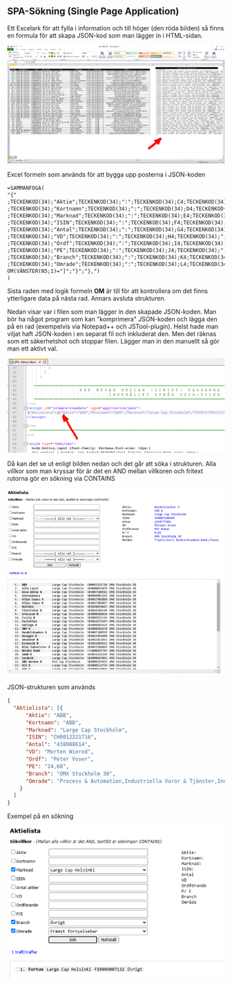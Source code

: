 ## SPA-Sökning (Single Page Application)

Ett Excelark för att fylla i information och till höger (den röda bilden) så finns en formula för att skapa JSON-kod
som man lägger in i HTML-sidan.

![Excel](img/excel_700x379.png)

Excel formeln som används för att bygga upp posterna i JSON-koden
```
=SAMMANFOGA(
"{"
;TECKENKOD(34);"Aktie";TECKENKOD(34);":";TECKENKOD(34);C4;TECKENKOD(34);","
;TECKENKOD(34);"Kortnamn";TECKENKOD(34);":";TECKENKOD(34);D4;TECKENKOD(34);","
;TECKENKOD(34);"Marknad";TECKENKOD(34);":";TECKENKOD(34);E4;TECKENKOD(34);","
;TECKENKOD(34);"ISIN";TECKENKOD(34);":";TECKENKOD(34);F4;TECKENKOD(34);","
;TECKENKOD(34);"Antal";TECKENKOD(34);":";TECKENKOD(34);G4;TECKENKOD(34);","
;TECKENKOD(34);"VD";TECKENKOD(34);":";TECKENKOD(34);H4;TECKENKOD(34);","
;TECKENKOD(34);"Ordf";TECKENKOD(34);":";TECKENKOD(34);I4;TECKENKOD(34);","
;TECKENKOD(34);"PE";TECKENKOD(34);":";TECKENKOD(34);J4;TECKENKOD(34);","
;TECKENKOD(34);"Branch";TECKENKOD(34);":";TECKENKOD(34);K4;TECKENKOD(34);","
;TECKENKOD(34);"Omrade";TECKENKOD(34);":";TECKENKOD(34);L4;TECKENKOD(34);
OM(VÄNSTER(N5;1)="]";"}";"},")
)
```
Sista raden med logik formeln __OM__ är till för att kontrollera om det finns ytterligare data på nästa rad.
Annars avsluta strukturen.

Nedan visar var i filen som man lägger in den skapade JSON-koden. Man bör ha något program som kan "komprimera" JSON-koden och 
lägga den på en rad (exempelvis via Notepad++ och JSTool-plugin). Helst hade man viljat haft JSON-koden i en separat fil och inkluderat
den. Men det räknas som ett säkerhetshot och stoppar filen. Lägger man in den manuellt så gör man ett aktivt val.

![HTML-kod](img/htmlkod_700x303.png)

Då kan det se ut enligt bilden nedan och det går att söka i strukturen. Alla villkor som man kryssar för är det
en AND mellan villkoren och fritext rutorna gör en sökning via CONTAINS

![Webbläsare](img/webblasare_700x603.png)

JSON-strukturen som används
```json
{
  "Aktielista": [{
      "Aktie": "ABB",
      "Kortnamn": "ABB",
      "Marknad": "Large Cap Stockholm",
      "ISIN": "CH0012221716",
      "Antal": "438988614",
      "VD": "Morten Wierod",
      "Ordf": "Peter Voser",
      "PE": "24,68",
      "Branch": "OMX Stockholm 30",
      "Omrade": "Process & Automation,Industriella Varor & Tjänster,Industri"
    }
  ]
}
```

Exempel på en sökning

![Webbläsare](img/exempelsokning674x470.png)

